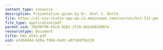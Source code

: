 ```yaml
---
content_type: resource
description: Presentation given by Dr. Atul J. Butte.
file: https://ol-ocw-studio-app-qa.s3.amazonaws.com/courses/hst-512-genomic-medicine-spring-2004/e3d58d4d920af966da93a07104f56139_hms_8543.pdf
file_type: application/pdf
parent_uid: f8d20f99-b5cd-8201-2f26-4814481d96fe
resourcetype: Document
title: hms_8543.pdf
uid: e3d58d4d-920a-f966-da93-a07104f56139
---
```

